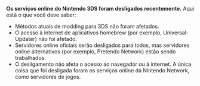 **Os serviços online do Nintendo 3DS foram desligados recentemente.** Aqui está o que você deve saber:

- Métodos atuais de modding para 3DS não foram afetados.
- O acesso à internet de aplicativos homebrew (por exemplo, Universal-Updater) não foi afetado.
- Servidores online oficiais serão desligados para todos, mas servidores online alternativos (por exemplo, Pretendo Network) estão sendo trabalhados.
- O desligamento não afeta o acesso ao navegador ou à internet. A única coisa que foi desligada foram os serviços online da Nintendo Network, como servidores de jogos.
